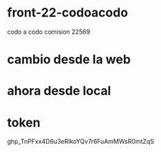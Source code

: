 # front-22-codoacodo
codo a codo comision 22569
# cambio desde la web
# ahora desde local
# token
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


